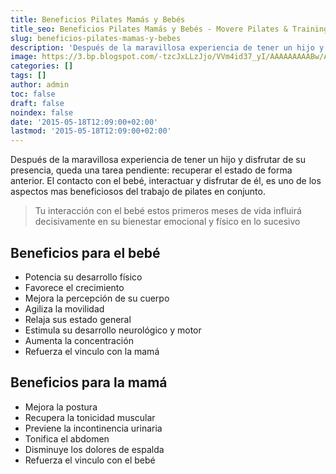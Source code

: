 ```yaml
---
title: Beneficios Pilates Mamás y Bebés
title_seo: Beneficios Pilates Mamás y Bebés - Movere Pilates & Training
slug: beneficios-pilates-mamas-y-bebes
description: 'Después de la maravillosa experiencia de tener un hijo y disfrutar de su presencia, queda una tarea pendiente: recuperar el estado de forma...'
image: https://3.bp.blogspot.com/-tzcJxLLzJjo/VVm4id37_yI/AAAAAAAAABw/Au5pGvJENYs/s684/17.jpg
categories: []
tags: []
author: admin
toc: false
draft: false
noindex: false
date: '2015-05-18T12:09:00+02:00'
lastmod: '2015-05-18T12:09:00+02:00'
---
```


Después de la maravillosa experiencia de tener un hijo y disfrutar de su
presencia, queda una tarea pendiente: recuperar el estado de forma anterior.
El contacto con el bebé, interactuar y disfrutar de él, es uno de los
aspectos mas beneficiosos del trabajo de pilates en conjunto.

> Tu interacción con el bebé estos primeros meses de vida influirá
decisivamente en su bienestar emocional y físico en lo sucesivo

## Beneficios para el bebé

- Potencia su desarrollo físico
- Favorece el crecimiento
- Mejora la percepción de su cuerpo
- Agiliza la movilidad
- Relaja sus estado general
- Estimula su desarrollo neurológico y motor
- Aumenta la concentración
- Refuerza el vinculo con la mamá

## Beneficios para la mamá

- Mejora la postura
- Recupera la tonicidad muscular
- Previene la incontinencia urinaria
- Tonifica el abdomen
- Disminuye los dolores de espalda
- Refuerza el vinculo con el bebé
